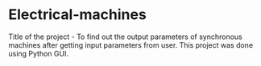 # Electrical-machines
Title of the project - To find out the output parameters of synchronous machines after getting input parameters from user. This project was done using Python GUI.
